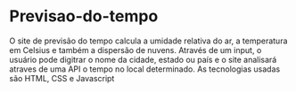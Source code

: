 # Previsao-do-tempo
O site de previsão do tempo calcula a umidade relativa do ar, a temperatura em Celsius e também a dispersão de nuvens.  Através de um input, o usuário pode digitrar o nome da cidade, estado ou país e o site analisará atraves de uma API o tempo no local determinado. As tecnologias usadas são HTML, CSS e Javascript
